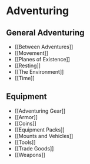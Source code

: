 # Adventuring
## General Adventuring

* [[Between Adventures]]  
* [[Movement]]                      
* [[Planes of Existence]]
* [[Resting]]                        
* [[The Environment]]        
* [[Time]]                              

## Equipment

* [[Adventuring Gear]]      
* [[Armor]]                            
* [[Coins]]                            
* [[Equipment Packs]]        
* [[Mounts and Vehicles]]
* [[Tools]]                            
* [[Trade Goods]]                
* [[Weapons]]                        
